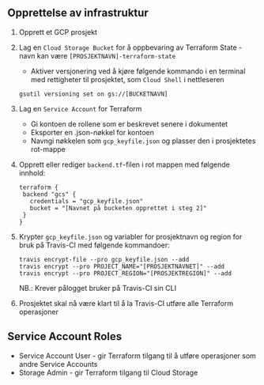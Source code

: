## Opprettelse av infrastruktur
1. Opprett et GCP prosjekt
2. Lag en `Cloud Storage Bucket` for å oppbevaring av Terraform State - navn kan være `[PROSJEKTNAVN]-terraform-state`
    * Aktiver versjonering ved å kjøre følgende kommando i en terminal med rettigheter til prosjektet, som `Cloud Shell` i nettleseren
    ```
    gsutil versioning set on gs://[BUCKETNAVN]
    ```

3. Lag en `Service Account` for Terraform
    * Gi kontoen de rollene som er beskrevet senere i dokumentet
    * Eksporter en .json-nøkkel for kontoen
    * Navngi nøkkelen som `gcp_keyfile.json` og plasser den i prosjektetes rot-mappe
    
4. Opprett eller rediger `backend.tf`-filen i rot mappen med følgende innhold:
    ```
   terraform {
     backend "gcs" {
       credentials = "gcp_keyfile.json"
       bucket = "[Navnet på bucketen opprettet i steg 2]"
     }
   }
   ```

5. Krypter `gcp_keyfile.json` og variabler for prosjektnavn og region for bruk på Travis-CI med følgende kommandoer:
    ```
    travis encrypt-file --pro gcp_keyfile.json --add
    travis encrypt --pro PROJECT_NAME="[PROSJEKTNAVNET]" --add
    travis encrypt --pro PROJECT_REGION="[PROSJEKTREGION]" --add
    ```
    NB.: Krever pålogget bruker på Travis-CI sin CLI

6. Prosjektet skal nå være klart til å la Travis-CI utføre alle Terraform operasjoner 

## Service Account Roles
* Service Account User - gir Terraform tilgang til å utføre operasjoner som andre Service Accounts
* Storage Admin - gir Terraform tilgang til Cloud Storage